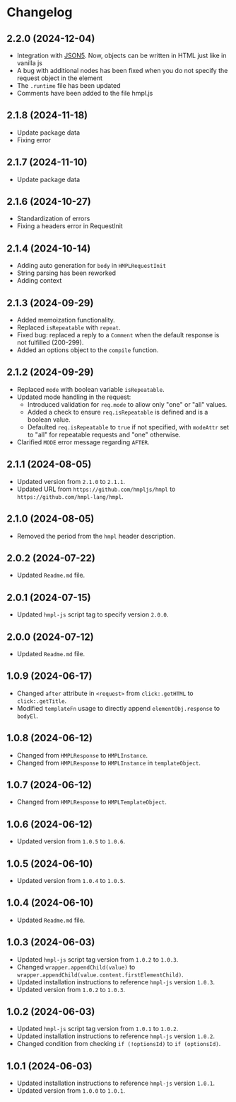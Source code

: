 # Changelog

## 2.2.0 (2024-12-04)

- Integration with [JSON5](https://www.npmjs.com/package/json5). Now, objects can be written in HTML just like in vanilla js
- A bug with additional nodes has been fixed when you do not specify the request object in the element
- The `.runtime` file has been updated
- Comments have been added to the file hmpl.js

## 2.1.8 (2024-11-18)

- Update package data
- Fixing error

## 2.1.7 (2024-11-10)

- Update package data

## 2.1.6 (2024-10-27)

- Standardization of errors
- Fixing a headers error in RequestInit

## 2.1.4 (2024-10-14)

- Adding auto generation for `body` in `HMPLRequestInit`
- String parsing has been reworked
- Adding context

## 2.1.3 (2024-09-29)

- Added memoization functionality.
- Replaced `isRepeatable` with `repeat`.
- Fixed bug: replaced a reply to a `Comment` when the default response is not fulfilled (200-299).
- Added an options object to the `compile` function.

## 2.1.2 (2024-09-29)

- Replaced `mode` with boolean variable `isRepeatable`.
- Updated mode handling in the request:
  - Introduced validation for `req.mode` to allow only "one" or "all" values.
  - Added a check to ensure `req.isRepeatable` is defined and is a boolean value.
  - Defaulted `req.isRepeatable` to `true` if not specified, with `modeAttr` set to "all" for repeatable requests and "one" otherwise.
- Clarified `MODE` error message regarding `AFTER`.

## 2.1.1 (2024-08-05)

- Updated version from `2.1.0` to `2.1.1`.
- Updated URL from `https://github.com/hmpljs/hmpl` to `https://github.com/hmpl-lang/hmpl`.

## 2.1.0 (2024-08-05)

- Removed the period from the `hmpl` header description.

## 2.0.2 (2024-07-22)

- Updated `Readme.md` file.

## 2.0.1 (2024-07-15)

- Updated `hmpl-js` script tag to specify version `2.0.0`.

## 2.0.0 (2024-07-12)

- Updated `Readme.md` file.

## 1.0.9 (2024-06-17)

- Changed `after` attribute in `<request>` from `click:.getHTML` to `click:.getTitle`.
- Modified `templateFn` usage to directly append `elementObj.response` to `bodyEl`.

## 1.0.8 (2024-06-12)

- Changed from `HMPLResponse` to `HMPLInstance`.
- Changed from `HMPLResponse` to `HMPLInstance` in `templateObject`.

## 1.0.7 (2024-06-12)

- Changed from `HMPLResponse` to `HMPLTemplateObject`.

## 1.0.6 (2024-06-12)

- Updated version from `1.0.5` to `1.0.6`.

## 1.0.5 (2024-06-10)

- Updated version from `1.0.4` to `1.0.5`.

## 1.0.4 (2024-06-10)

- Updated `Readme.md` file.

## 1.0.3 (2024-06-03)

- Updated `hmpl-js` script tag version from `1.0.2` to `1.0.3`.
- Changed `wrapper.appendChild(value)` to `wrapper.appendChild(value.content.firstElementChild)`.
- Updated installation instructions to reference `hmpl-js` version `1.0.3`.
- Updated version from `1.0.2` to `1.0.3`.

## 1.0.2 (2024-06-03)

- Updated `hmpl-js` script tag version from `1.0.1` to `1.0.2`.
- Updated installation instructions to reference `hmpl-js` version `1.0.2`.
- Changed condition from checking `if (!optionsId)` to `if (optionsId)`.

## 1.0.1 (2024-06-03)

- Updated installation instructions to reference `hmpl-js` version `1.0.1`.
- Updated version from `1.0.0` to `1.0.1`.
